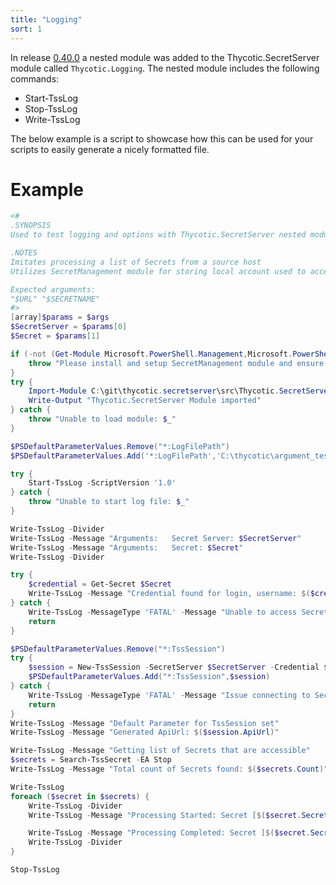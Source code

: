 ```yaml
---
title: "Logging"
sort: 1
---
```


In release [0.40.0](https://github.com/thycotic-ps/thycotic.secretserver/releases/tag/v0.40.0) a nested module was added to the Thycotic.SecretServer module called `Thycotic.Logging`.
The nested module includes the following commands:

- Start-TssLog
- Stop-TssLog
- Write-TssLog

The below example is a script to showcase how this can be used for your scripts to easily generate a nicely formatted file.

# Example

```powershell
<#
.SYNOPSIS
Used to test logging and options with Thycotic.SecretServer nested module Thycotic.Logging

.NOTES
Imitates processing a list of Secrets from a source host
Utilizes SecretManagement module for storing local account used to access Secret Server

Expected arguments:
"$URL" "$SECRETNAME"
#>
[array]$params = $args
$SecretServer = $params[0]
$Secret = $params[1]

if (-not (Get-Module Microsoft.PowerShell.Management,Microsoft.PowerShellSecretManagement -List)) {
    throw "Please install and setup SecretManagement module and ensure a secret has been saved to securely store the API account used in the script process"
}
try {
    Import-Module C:\git\thycotic.secretserver\src\Thycotic.SecretServer.psd1
    Write-Output "Thycotic.SecretServer Module imported"
} catch {
    throw "Unable to load module: $_"
}

$PSDefaultParameterValues.Remove("*:LogFilePath")
$PSDefaultParameterValues.Add('*:LogFilePath','C:\thycotic\argument_test.log')

try {
    Start-TssLog -ScriptVersion '1.0'
} catch {
    throw "Unable to start log file: $_"
}

Write-TssLog -Divider
Write-TssLog -Message "Arguments:   Secret Server: $SecretServer"
Write-TssLog -Message "Arguments:   Secret: $Secret"
Write-TssLog -Divider

try {
    $credential = Get-Secret $Secret
    Write-TssLog -Message "Credential found for login, username: $($credential.Username)"
} catch {
    Write-TssLog -MessageType 'FATAL' -Message "Unable to access Secret $Secret - $($_.Exception)"
    return
}

$PSDefaultParameterValues.Remove("*:TssSession")
try {
    $session = New-TssSession -SecretServer $SecretServer -Credential $credential -ErrorAction Stop
    $PSDefaultParameterValues.Add("*:TssSession",$session)
} catch {
    Write-TssLog -MessageType 'FATAL' -Message "Issue connecting to Secret Server $SecretServer - $($_.Exception)"
    return
}
Write-TssLog -Message "Default Parameter for TssSession set"
Write-TssLog -Message "Generated ApiUrl: $($session.ApiUrl)"

Write-TssLog -Message "Getting list of Secrets that are accessible"
$secrets = Search-TssSecret -EA Stop
Write-TssLog -Message "Total count of Secrets found: $($secrets.Count)"

Write-TssLog
foreach ($secret in $secrets) {
    Write-TssLog -Divider
    Write-TssLog -Message "Processing Started: Secret [$($secret.SecretName)]"

    Write-TssLog -Message "Processing Completed: Secret [$($secret.SecretName)]"
    Write-TssLog -Divider
}

Stop-TssLog
```
